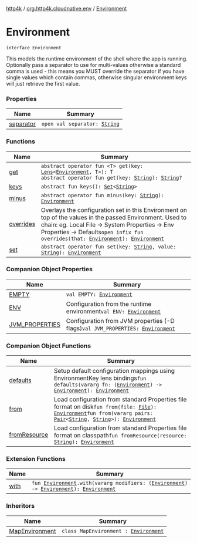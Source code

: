[http4k](../../index.md) / [org.http4k.cloudnative.env](../index.md) / [Environment](./index.md)

# Environment

`interface Environment`

This models the runtime environment of the shell where the app is running. Optionally pass a separator to use for
multi-values otherwise a standard comma is used - this means you MUST override the separator if you have single values
which contain commas, otherwise singular environment keys will just retrieve the first value.

### Properties

| Name | Summary |
|---|---|
| [separator](separator.md) | `open val separator: `[`String`](https://kotlinlang.org/api/latest/jvm/stdlib/kotlin/-string/index.html) |

### Functions

| Name | Summary |
|---|---|
| [get](get.md) | `abstract operator fun <T> get(key: `[`Lens`](../../org.http4k.lens/-lens/index.md)`<`[`Environment`](./index.md)`, T>): T`<br>`abstract operator fun get(key: `[`String`](https://kotlinlang.org/api/latest/jvm/stdlib/kotlin/-string/index.html)`): `[`String`](https://kotlinlang.org/api/latest/jvm/stdlib/kotlin/-string/index.html)`?` |
| [keys](keys.md) | `abstract fun keys(): `[`Set`](https://kotlinlang.org/api/latest/jvm/stdlib/kotlin.collections/-set/index.html)`<`[`String`](https://kotlinlang.org/api/latest/jvm/stdlib/kotlin/-string/index.html)`>` |
| [minus](minus.md) | `abstract operator fun minus(key: `[`String`](https://kotlinlang.org/api/latest/jvm/stdlib/kotlin/-string/index.html)`): `[`Environment`](./index.md) |
| [overrides](overrides.md) | Overlays the configuration set in this Environment on top of the values in the passed Environment. Used to chain: eg. Local File -&gt; System Properties -&gt; Env Properties -&gt; Defaults`open infix fun overrides(that: `[`Environment`](./index.md)`): `[`Environment`](./index.md) |
| [set](set.md) | `abstract operator fun set(key: `[`String`](https://kotlinlang.org/api/latest/jvm/stdlib/kotlin/-string/index.html)`, value: `[`String`](https://kotlinlang.org/api/latest/jvm/stdlib/kotlin/-string/index.html)`): `[`Environment`](./index.md) |

### Companion Object Properties

| Name | Summary |
|---|---|
| [EMPTY](-e-m-p-t-y.md) | `val EMPTY: `[`Environment`](./index.md) |
| [ENV](-e-n-v.md) | Configuration from the runtime environment`val ENV: `[`Environment`](./index.md) |
| [JVM_PROPERTIES](-j-v-m_-p-r-o-p-e-r-t-i-e-s.md) | Configuration from JVM properties (-D flags)`val JVM_PROPERTIES: `[`Environment`](./index.md) |

### Companion Object Functions

| Name | Summary |
|---|---|
| [defaults](defaults.md) | Setup default configuration mappings using EnvironmentKey lens bindings`fun defaults(vararg fn: (`[`Environment`](./index.md)`) -> `[`Environment`](./index.md)`): `[`Environment`](./index.md) |
| [from](from.md) | Load configuration from standard Properties file format on disk`fun from(file: `[`File`](https://docs.oracle.com/javase/9/docs/api/java/io/File.html)`): `[`Environment`](./index.md)`fun from(vararg pairs: `[`Pair`](https://kotlinlang.org/api/latest/jvm/stdlib/kotlin/-pair/index.html)`<`[`String`](https://kotlinlang.org/api/latest/jvm/stdlib/kotlin/-string/index.html)`, `[`String`](https://kotlinlang.org/api/latest/jvm/stdlib/kotlin/-string/index.html)`>): `[`Environment`](./index.md) |
| [fromResource](from-resource.md) | Load configuration from standard Properties file format on classpath`fun fromResource(resource: `[`String`](https://kotlinlang.org/api/latest/jvm/stdlib/kotlin/-string/index.html)`): `[`Environment`](./index.md) |

### Extension Functions

| Name | Summary |
|---|---|
| [with](../../org.http4k.core/with.md) | `fun `[`Environment`](./index.md)`.with(vararg modifiers: (`[`Environment`](./index.md)`) -> `[`Environment`](./index.md)`): `[`Environment`](./index.md) |

### Inheritors

| Name | Summary |
|---|---|
| [MapEnvironment](../-map-environment/index.md) | `class MapEnvironment : `[`Environment`](./index.md) |

